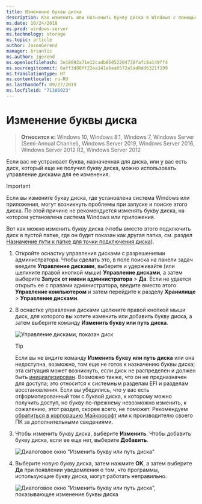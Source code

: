 ```yaml
---
title: Изменение буквы диска
description: Как изменить или назначить букву диска в Windows с помощью оснастки управления дисками.
ms.date: 10/24/2018
ms.prod: windows-server
ms.technology: storage
ms.topic: article
author: JasonGerend
manager: brianlic
ms.author: jgerend
ms.openlocfilehash: 3e18092a71e12cadb86052204738fafc8a149ff4
ms.sourcegitcommit: 6aff3d88ff22ea141a6ea6572a5ad8dd6321f199
ms.translationtype: HT
ms.contentlocale: ru-RU
ms.lasthandoff: 09/27/2019
ms.locfileid: "71386023"
---
```

# <a name="change-a-drive-letter"></a>Изменение буквы диска

> **Относится к:** Windows 10, Windows 8.1, Windows 7, Windows Server (Semi-Annual Channel), Windows Server 2019, Windows Server 2016, Windows Server 2012 R2, Windows Server 2012

Если вас не устраивает буква, назначенная для диска, или у вас есть диск, который еще не получил букву диска, можно использовать управление дисками для ее изменения.

> [!IMPORTANT]
> Если вы измените букву диска, где установлена система Windows или приложения, могут возникнуть проблемы при запуске и поиске этого диска. По этой причине не рекомендуется изменять букву диска, на котором установлена система Windows или приложения.

Вот как можно изменить букву диска (чтобы вместо этого подключить диск в пустой папке, где он будет показан как другая папка, см. раздел [Назначение пути к папке для точки подключения диска](assign-a-mount-point-folder-path-to-a-drive.md)).

1. Откройте оснастку управления дисками с разрешениями администратора. 
    Чтобы сделать это, в поле поиска на панели задач введите **Управление дисками**, выберите и удерживайте (или щелкните правой кнопкой мыши) **Управление дисками**, а затем выберите **Запуск от имени администратора**  >  **Да**. Если не удается открыть ее с правами администратора, введите вместо этого **Управление компьютером** и затем перейдите к разделу **Хранилище** > **Управление дисками**.
1. В оснастке управления дисками щелкните правой кнопкой мыши диск, для которого вы хотите изменить или добавить букву диска, а затем выберите команду **Изменить букву или путь диска**.

    ![Управление дисками, показан диск](media/change-drive-letter.png)
    > [!TIP]
    > Если вы не видите команду **Изменить букву или путь диска** или она недоступна, возможно, том еще не готов к назначению буквы диска; эта ситуация может возникнуть, если диск не распределен и должен быть [инициализирован](initialize-new-disks.md). Возможно также, что он не предназначен для доступа; это относится к системным разделам EFI и разделам восстановления. Если вы убедились, что у вас есть отформатированный том с буквой диска, к которому можно получить доступ, но букву по-прежнему невозможно изменить, к сожалению, этот раздел, скорее всего, не поможет. Рекомендуем [обратиться в корпорацию Майкрософт](https://support.microsoft.com/contactus/) или к производителю своего ПК за дополнительными сведениями.

1. Чтобы изменить букву диска, выберите **Изменить**. Чтобы добавить букву диска, если ее еще нет, выберите **Добавить**.

    ![Диалоговое окно "Изменить букву или путь диска"](media/change-drive-letter2.png)
1. Выберите новую букву диска, затем нажмите **ОК**, а затем выберите **Да** при появлении уведомления о том, что программы, использующие букву диска, могут работать неправильно.

    ![Диалоговое окно "Изменить букву или путь диска", показывающее изменение буквы диска](media/change-drive-letter3.png)